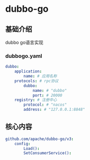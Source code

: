 # dubbo-go



## 基础介绍

dubbo go语言实现


### dubbogo.yaml
```yaml
dubbo:
    application:
        name: # 应用名称
    protocols: # rpc协议
        dubbo:
            name: # "dubbo"
            port: # 20000
    registry: # 注册中心
        protocol: # "nacos"
        address: # "127.0.0.1:8848"
```



## 核心内容
```yaml
github.com/apache/dubbo-go/v3:
    config:
        Load():
        SetConsumerService():
```